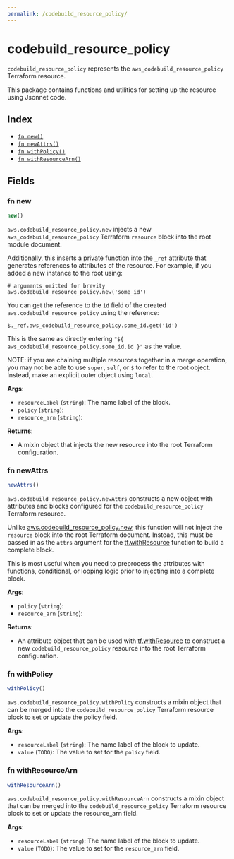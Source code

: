 ```yaml
---
permalink: /codebuild_resource_policy/
---
```


# codebuild_resource_policy

`codebuild_resource_policy` represents the `aws_codebuild_resource_policy` Terraform resource.



This package contains functions and utilities for setting up the resource using Jsonnet code.


## Index

* [`fn new()`](#fn-new)
* [`fn newAttrs()`](#fn-newattrs)
* [`fn withPolicy()`](#fn-withpolicy)
* [`fn withResourceArn()`](#fn-withresourcearn)

## Fields

### fn new

```ts
new()
```


`aws.codebuild_resource_policy.new` injects a new `aws_codebuild_resource_policy` Terraform `resource`
block into the root module document.

Additionally, this inserts a private function into the `_ref` attribute that generates references to attributes of the
resource. For example, if you added a new instance to the root using:

    # arguments omitted for brevity
    aws.codebuild_resource_policy.new('some_id')

You can get the reference to the `id` field of the created `aws.codebuild_resource_policy` using the reference:

    $._ref.aws_codebuild_resource_policy.some_id.get('id')

This is the same as directly entering `"${ aws_codebuild_resource_policy.some_id.id }"` as the value.

NOTE: if you are chaining multiple resources together in a merge operation, you may not be able to use `super`, `self`,
or `$` to refer to the root object. Instead, make an explicit outer object using `local`.

**Args**:
  - `resourceLabel` (`string`): The name label of the block.
  - `policy` (`string`): 
  - `resource_arn` (`string`): 

**Returns**:
- A mixin object that injects the new resource into the root Terraform configuration.


### fn newAttrs

```ts
newAttrs()
```


`aws.codebuild_resource_policy.newAttrs` constructs a new object with attributes and blocks configured for the `codebuild_resource_policy`
Terraform resource.

Unlike [aws.codebuild_resource_policy.new](#fn-codebuildresourcepolicynew), this function will not inject the `resource`
block into the root Terraform document. Instead, this must be passed in as the `attrs` argument for the
[tf.withResource](https://github.com/tf-libsonnet/core/tree/main/docs#fn-withresource) function to build a complete block.

This is most useful when you need to preprocess the attributes with functions, conditional, or looping logic prior to
injecting into a complete block.

**Args**:
  - `policy` (`string`): 
  - `resource_arn` (`string`): 

**Returns**:
  - An attribute object that can be used with [tf.withResource](https://github.com/tf-libsonnet/core/tree/main/docs#fn-withresource) to construct a new `codebuild_resource_policy` resource into the root Terraform configuration.


### fn withPolicy

```ts
withPolicy()
```

`aws.codebuild_resource_policy.withPolicy` constructs a mixin object that can be merged into the `codebuild_resource_policy`
Terraform resource block to set or update the policy field.



**Args**:
  - `resourceLabel` (`string`): The name label of the block to update.
  - `value` (`TODO`): The value to set for the `policy` field.


### fn withResourceArn

```ts
withResourceArn()
```

`aws.codebuild_resource_policy.withResourceArn` constructs a mixin object that can be merged into the `codebuild_resource_policy`
Terraform resource block to set or update the resource_arn field.



**Args**:
  - `resourceLabel` (`string`): The name label of the block to update.
  - `value` (`TODO`): The value to set for the `resource_arn` field.
